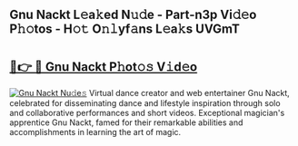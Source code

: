 ## Gnu Nackt L𝚎a𝚔ed N𝚞𝚍e - Part-n3p Vi𝚍𝚎o P𝚑𝚘tos - H𝚘𝚝 O𝚗𝚕yf𝚊ns L𝚎a𝚔s UVGmT

# <h2><a href="http://kf54le.oniu.top/?m=Gnu+Nackt">🔗👉 🔴 Gnu Nackt P𝚑ot𝚘𝚜 V𝚒d𝚎o</a></h2>

[![Gnu Nackt Nu𝚍e𝚜](https://i.imgur.com/0qMVB7G.gif)](http://kf54le.oniu.top/?m=Gnu+Nackt)
Virtual dance creator and web entertainer Gnu Nackt, celebrated for disseminating dance and lifestyle inspiration through solo and collaborative performances and short videos. Exceptional magician's apprentice Gnu Nackt, famed for their remarkable abilities and accomplishments in learning the art of magic.  
